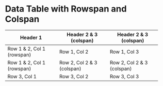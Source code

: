 # Data Table with Rowspan and Colspan

| Header 1                   | Header 2 &amp; 3 (colspan)     | Header 2 &amp; 3 (colspan)     |
|----------------------------|----------------------------|----------------------------|
| Row 1 &amp; 2, Col 1 (rowspan) | Row 1, Col 2               | Row 1, Col 3               |
| Row 1 &amp; 2, Col 1 (rowspan) | Row 2, Col 2 &amp; 3 (colspan) | Row 2, Col 2 &amp; 3 (colspan) |
| Row 3, Col 1               | Row 3, Col 2               | Row 3, Col 3               |